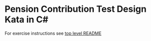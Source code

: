 Pension Contribution Test Design Kata in C#
===========================================

For exercise instructions see [top level README](../README.md)
